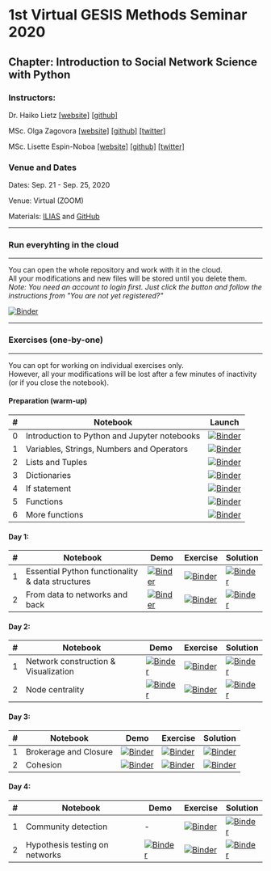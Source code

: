 # 1st Virtual GESIS Methods Seminar 2020
## Chapter: Introduction to Social Network Science with Python

### Instructors:
Dr. Haiko Lietz [[website]](https://www.gesis.org/institut/mitarbeiterverzeichnis/person/haiko.lietz) [[github]](https://github.com/haikolietz)

MSc. Olga Zagovora [[website]](https://www.gesis.org/institut/mitarbeiterverzeichnis/person/Olga.Zagovora?no_cache=1) [[github]](https://github.com/zagovora) [[twitter]](https://twitter.com/alenyshkaxx)

MSc. Lisette Espin-Noboa [[website]](https://www.lisetteespin.info) [[github]](https://github.com/lisette-espin) [[twitter]](https://twitter.com/lespin)

### Venue and Dates
Dates: Sep. 21 - Sep. 25, 2020

Venue: Virtual (ZOOM)

Materials: [ILIAS](http://ilias.gesis.org/) and [GitHub](https://github.com/gesiscss/methods_seminar_2020_network_science)

---

### Run everyhting in the cloud

---

You can open the whole repository and work with it in the cloud.\
All your modifications and new files will be stored until you delete them.\
*Note: You need an account to login first. Just click the button and follow the instructions from "You are not yet registered?"*

[![Binder](https://notebooks.gesis.org/binder/badge.svg)](https://notebooks.gesis.org/services/binder/v2/gh/gesiscss/methods_seminar_2020_network_science/master)


---

### Exercises (one-by-one)

---

You can opt for working on individual exercises only.\
However, all your modifications will be lost after a few minutes of inactivity (or if you close the notebook).

#### Preparation (warm-up)

| # | Notebook                                     | Launch |
|---|----------------------------------------------|--------|
| 0 | Introduction to Python and Jupyter notebooks | [![Binder](https://notebooks.gesis.org/binder/badge_logo.svg)](https://notebooks.gesis.org/binder/v2/gh/gesiscss/methods_seminar_2020_network_science/master?filepath=code%2F0_preparation%2F00_preparation.ipynb) |
| 1 | Variables, Strings, Numbers and Operators    | [![Binder](https://notebooks.gesis.org/binder/badge_logo.svg)](https://notebooks.gesis.org/binder/v2/gh/gesiscss/methods_seminar_2020_network_science/master?filepath=code%2F0_preparation%2F01_var_string_num.ipynb) |
| 2 | Lists and Tuples                             | [![Binder](https://notebooks.gesis.org/binder/badge_logo.svg)](https://notebooks.gesis.org/binder/v2/gh/gesiscss/methods_seminar_2020_network_science/master?filepath=code%2F0_preparation%2F02_lists_tuples.ipynb) |
| 3 | Dictionaries                                 | [![Binder](https://notebooks.gesis.org/binder/badge_logo.svg)](https://notebooks.gesis.org/binder/v2/gh/gesiscss/methods_seminar_2020_network_science/master?filepath=code%2F0_preparation%2F03_dictionaries.ipynb) |
| 4 | If statement                                 | [![Binder](https://notebooks.gesis.org/binder/badge_logo.svg)](https://notebooks.gesis.org/binder/v2/gh/gesiscss/methods_seminar_2020_network_science/master?filepath=code%2F0_preparation%2F04_if_statements.ipynb) |
| 5 | Functions                                    | [![Binder](https://notebooks.gesis.org/binder/badge_logo.svg)](https://notebooks.gesis.org/binder/v2/gh/gesiscss/methods_seminar_2020_network_science/master?filepath=code%2F0_preparation%2F05_introducing_functions.ipynb) |
| 6 | More functions                               | [![Binder](https://notebooks.gesis.org/binder/badge_logo.svg)](https://notebooks.gesis.org/binder/v2/gh/gesiscss/methods_seminar_2020_network_science/master?filepath=code%2F0_preparation%2F06_more_functions.ipynb) |

####  Day 1:
| # | Notebook                                          |  Demo |  Exercise | Solution |
|---|---------------------------------------------------|-------|-----------|----------|
| 1 | Essential Python functionality & data structures  |[![Binder](https://notebooks.gesis.org/binder/badge_logo.svg)](https://notebooks.gesis.org/binder/v2/gh/gesiscss/methods_seminar_2020_network_science/master?filepath=code%2F1_monday%2F11_essential_python_functionality_%26_data_structures_demo.ipynb)| [![Binder](https://notebooks.gesis.org/binder/badge_logo.svg)](https://notebooks.gesis.org/binder/v2/gh/gesiscss/methods_seminar_2020_network_science/master?filepath=code%2F1_monday%2F11_essential_python_functionality_%26_data_structures_exercise.ipynb) | [![Binder](https://notebooks.gesis.org/binder/badge_logo.svg)](https://notebooks.gesis.org/binder/v2/gh/gesiscss/methods_seminar_2020_network_science/master?filepath=code%2F1_monday%2F11_essential_python_functionality_%26_data_structures_exercise_solution.ipynb) |
| 2 | From data to networks and back                    |[![Binder](https://notebooks.gesis.org/binder/badge_logo.svg)](https://notebooks.gesis.org/binder/v2/gh/gesiscss/methods_seminar_2020_network_science/master?filepath=code%2F1_monday%2F12_from_data_to_networks_and_back_demo.ipynb) | [![Binder](https://notebooks.gesis.org/binder/badge_logo.svg)](https://notebooks.gesis.org/binder/v2/gh/gesiscss/methods_seminar_2020_network_science/master?filepath=code%2F1_monday%2F12_from_data_to_networks_and_back_exercise.ipynb) | [![Binder](https://notebooks.gesis.org/binder/badge_logo.svg)](https://notebooks.gesis.org/binder/v2/gh/gesiscss/methods_seminar_2020_network_science/master?filepath=code%2F1_monday%2F12_from_data_to_networks_and_back_exercise_solution.ipynb)|

####  Day 2:
| # | Notebook                                          |  Demo |  Exercise | Solution |
|---|---------------------------------------------------|-------|-----------|----------|
| 1 | Network construction & Visualization         |[![Binder](https://notebooks.gesis.org/binder/badge_logo.svg)](https://notebooks.gesis.org/binder/v2/gh/gesiscss/methods_seminar_2020_network_science/master?filepath=code%2F2_tuesday%2F21_network_construction_and_visualization_demo.ipynb) | [![Binder](https://notebooks.gesis.org/binder/badge_logo.svg)](https://notebooks.gesis.org/binder/v2/gh/gesiscss/methods_seminar_2020_network_science/master?filepath=code%2F2_tuesday%2F21_network_construction_and_visualization_exercise.ipynb) | [![Binder](https://notebooks.gesis.org/binder/badge_logo.svg)](https://notebooks.gesis.org/binder/v2/gh/gesiscss/methods_seminar_2020_network_science/master?filepath=code%2F2_tuesday%2F21_network_construction_and_visualization_exercise_solutions.ipynb)|
| 2 | Node centrality                              | [![Binder](https://notebooks.gesis.org/binder/badge_logo.svg)](https://notebooks.gesis.org/binder/v2/gh/gesiscss/methods_seminar_2020_network_science/master?filepath=code%2F2_tuesday%2F22_node_centrality_demo.ipynb) | [![Binder](https://notebooks.gesis.org/binder/badge_logo.svg)](https://notebooks.gesis.org/binder/v2/gh/gesiscss/methods_seminar_2020_network_science/master?filepath=code%2F2_tuesday%2F22_node_centrality_exercise.ipynb) | [![Binder](https://notebooks.gesis.org/binder/badge_logo.svg)](https://notebooks.gesis.org/binder/v2/gh/gesiscss/methods_seminar_2020_network_science/master?filepath=code%2F2_tuesday%2F22_node_centrality_exercise_solution.ipynb)|


####  Day 3:
| # | Notebook                                          |  Demo |  Exercise | Solution |
|---|---------------------------------------------------|-------|-----------|----------|
| 1 | Brokerage and Closure                             | [![Binder](https://notebooks.gesis.org/binder/badge_logo.svg)](https://notebooks.gesis.org/binder/v2/gh/gesiscss/methods_seminar_2020_network_science/master?filepath=code%2F3_wednesday%2F31_brokerage_and_closure_demo.ipynb) | [![Binder](https://notebooks.gesis.org/binder/badge_logo.svg)](https://notebooks.gesis.org/binder/v2/gh/gesiscss/methods_seminar_2020_network_science/master?filepath=code%2F3_wednesday%2F31_brokerage_and_closure_exercise.ipynb) | [![Binder](https://notebooks.gesis.org/binder/badge_logo.svg)](https://notebooks.gesis.org/binder/v2/gh/gesiscss/methods_seminar_2020_network_science/master?filepath=code%2F3_wednesday%2F31_brokerage_and_closure_exercise_solutions.ipynb) |
| 2 | Cohesion                                          | [![Binder](https://notebooks.gesis.org/binder/badge_logo.svg)](https://notebooks.gesis.org/binder/v2/gh/gesiscss/methods_seminar_2020_network_science/master?filepath=code%2F3_wednesday%2F32_cohesion_demo.ipynb) | [![Binder](https://notebooks.gesis.org/binder/badge_logo.svg)](https://notebooks.gesis.org/binder/v2/gh/gesiscss/methods_seminar_2020_network_science/master?filepath=code%2F3_wednesday%2F32_cohesion_exercise.ipynb) | [![Binder](https://notebooks.gesis.org/binder/badge_logo.svg)](https://notebooks.gesis.org/binder/v2/gh/gesiscss/methods_seminar_2020_network_science/master?filepath=code%2F3_wednesday%2F32_cohesion_exercise_solutions.ipynb) | 

####  Day 4:
| # | Notebook                                          |  Demo |  Exercise | Solution |
|---|---------------------------------------------------|-------|-----------|----------|
| 1 | Community detection                          | - | [![Binder](https://notebooks.gesis.org/binder/badge_logo.svg)](https://notebooks.gesis.org/binder/v2/gh/gesiscss/methods_seminar_2020_network_science/master?filepath=code%2F4_thursday%2F41_community_detection_exercise.ipynb) | [![Binder](https://notebooks.gesis.org/binder/badge_logo.svg)](https://notebooks.gesis.org/binder/v2/gh/gesiscss/methods_seminar_2020_network_science/master?filepath=code%2F4_thursday%2F41_community_detection_exercise_solutions.ipynb) |
| 2 | Hypothesis testing on networks               | [![Binder](https://notebooks.gesis.org/binder/badge_logo.svg)](https://notebooks.gesis.org/binder/v2/gh/gesiscss/methods_seminar_2020_network_science/master?filepath=code%2F4_thursday%2F42_hypothesis_testing_demo.ipynb) | [![Binder](https://notebooks.gesis.org/binder/badge_logo.svg)](https://notebooks.gesis.org/binder/v2/gh/gesiscss/methods_seminar_2020_network_science/master?filepath=code%2F4_thursday%2F42_hypothesis_testing_exercise.ipynb) | [![Binder](https://notebooks.gesis.org/binder/badge_logo.svg)](https://notebooks.gesis.org/binder/v2/gh/gesiscss/methods_seminar_2020_network_science/master?filepath=code%2F4_thursday%2F42_hypothesis_testing_exercise_solution.ipynb) |
